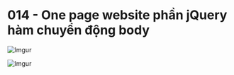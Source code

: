 # 014 - One page website phần jQuery  hàm chuyển động body

![Imgur](https://i.imgur.com/GWOzr31.jpg)  

![Imgur](https://i.imgur.com/BaNjAWj.jpg)  